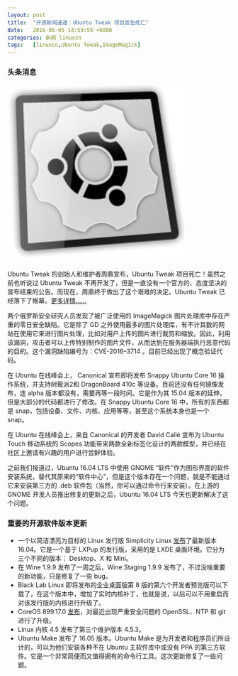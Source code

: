 ```yaml
---
layout: post
title:	"开源新闻速递：Ubuntu Tweak 项目宣告死亡"
date:	2016-05-05 14:59:55 +0800 
categories:	新闻 linuxcn 
tags:	[linuxcn,Ubuntu Tweak,ImageMagick]
---
```



### 头条消息


![](/Asserts/Images/album/201605/05/141745zj3f2qfo21qo2og6.jpg)


Ubuntu Tweak 的创始人和维护者周鼎宣布，Ubuntu Tweak 项目死亡！虽然之前也听说过 Ubuntu Tweak 不再开发了，但是一直没有一个官方的、态度坚决的宣布结束的公告。而现在，周鼎终于做出了这个艰难的决定。Ubuntu Tweak 已经落下了帷幕。[更多详情……](/article-7304-1.html)


两个俄罗斯安全研究人员发现了被广泛使用的 ImageMagick 图片处理库中存在严重的零日安全缺陷。它是除了 GD 之外使用最多的图片处理库，有不计其数的网站在使用它来进行图片处理，比如对用户上传的图片进行裁剪和缩放。因此，利用该漏洞，攻击者可以上传特别制作的图片文件，从而达到在服务器端执行恶意代码的目的。这个漏洞缺陷编号为：CVE-2016–3714 。目前已经出现了概念验证代码。


在 Ubuntu 在线峰会上， Canonical 宣布即将发布 Snappy Ubuntu Core 16 操作系统，并支持树莓派2和 DragonBoard 410c 等设备。目前还没有任何镜像发布，连 alpha 版本都没有，需要再等一段时间。它是作为其 15.04 版本的延伸，但是大部分的代码都进行了修改。在 Snappy Ubuntu Core 16 中，所有的东西都是 snap，包括设备、文件、内核、应用等等，甚至这个系统本身也是一个 snap。


在 Ubuntu 在线峰会上，来自 Canonical 的开发者 David Callé 宣布为 Ubuntu Touch 移动系统的 Scopes 功能带来两款全新标签化设计的两款模型，并已经在社区上邀请有兴趣的用户进行尝鲜体验。


之前我们报道过，Ubuntu 16.04 LTS 中使用 GNOME “软件”作为图形界面的软件安装系统，替代其原来的“软件中心”，但是这个版本存在一个问题，就是不能通过它来安装第三方的 .deb 软件包（当然，你可以通过命令行来安装）。在上游的 GNOME 开发人员推出修复的更新之后，Ubuntu 16.04 LTS 今天也更新解决了这个问题。


### 重要的开源软件版本更新


* 一个以简洁漂亮为目标的 Linux 发行版 Simplicity Linux [发布](http://simplicitylinux.org/2016/05/simplicity-linux-16-04-released/)了最新版本 16.04。它是一个基于 LXPup 的发行版，采用的是 LXDE 桌面环境。它分为三个不同的版本： Desktop、X 和 Mini。
* 在 Wine 1.9.9 发布了一周之后，Wine Staging 1.9.9 发布了，不过没啥重要的新功能，只是修复了一些 bug。
* Black Lab Linux 即将发布的企业桌面版第 8 版的第六个开发者预览版可以下载了，在这个版本中，增加了实时内核补丁，也就是说，以后可以不用重启而对该发行版的内核进行升级了。
* CoreOS 899.17.0 [发布](https://coreos.com/releases/#899.17.0)，对最近出现严重安全问题的 OpenSSL、NTP 和 git 进行了升级。
* Linux 内核 4.5 发布了第三个维护版本 4.5.3。
* Ubuntu Make 发布了 16.05 版本。Ubuntu Make 是为开发者和程序员们所设计的，可以为他们安装各种不在 Ubuntu 主软件库中或没有 PPA 的第三方软件。它是一个非常简便而又值得拥有的命令行工具。这次更新修复了一些问题。
